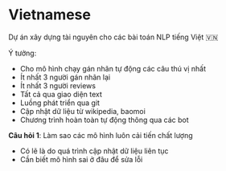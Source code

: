 # Vietnamese 

Dự án xây dựng tài nguyên cho các bài toán NLP tiếng Việt 🇻🇳

Ý tưởng: 

* Cho mô hình chạy gán nhãn tự động các câu thú vị nhất  
* Ít nhất 3 người gán nhãn lại 
* Ít nhất 3 người reviews 
* Tất cả qua giao diện text 
* Luồng phát triển qua git
* Cập nhật dữ liệu từ wikipedia, baomoi
* Chương trình hoàn toàn tự động thông qua các bot 

**Câu hỏi 1**: Làm sao các mô hình luôn cải tiến chất lượng

- Có lẽ là do quá trình cập nhật dữ liệu liên tục
- Cần biết mô hình sai ở đâu để sửa lỗi



